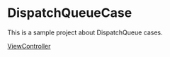 # DispatchQueueCase

This is a sample project about DispatchQueue cases.

[ViewController](TestApp/ViewController.swift)
